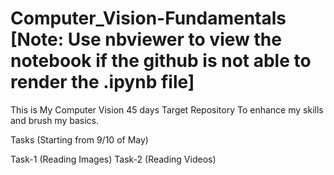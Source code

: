 # Computer_Vision-Fundamentals             [Note: Use nbviewer to view the notebook if the github is not able to render the .ipynb file]
This is My Computer Vision 45 days Target Repository To enhance my skills and brush my basics.

Tasks (Starting from 9/10 of May) 

Task-1 (Reading Images)
Task-2 (Reading Videos)

